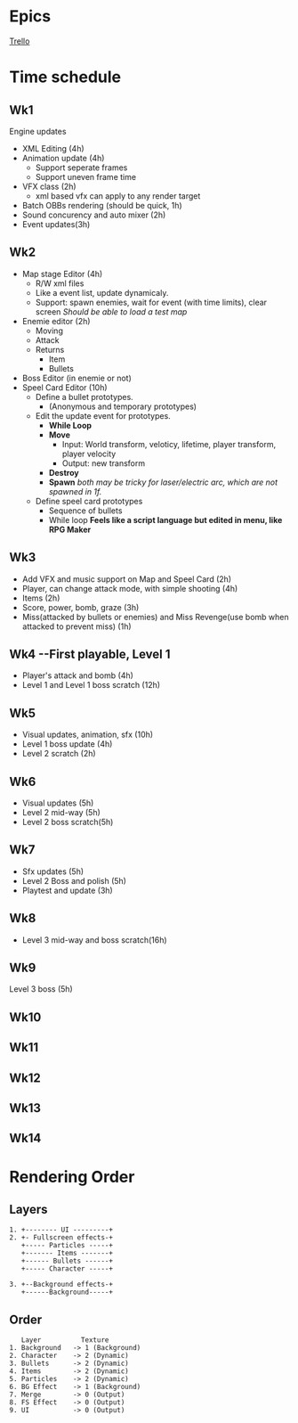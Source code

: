 
# Epics
[Trello](https://trello.com/b/d367iSaP/untitled-and-will-be-titled-shooter-game)
# Time schedule
## Wk1
Engine updates
* XML Editing (4h)
* Animation update (4h)
  * Support seperate frames
  * Support uneven frame time
* VFX class (2h)
  * xml based vfx can apply to any render target
* Batch OBBs rendering (should be quick, 1h)
* Sound concurency and auto mixer (2h)
* Event updates(3h)
## Wk2
* Map stage Editor (4h)
  * R/W xml files
  * Like a event list, update dynamicaly.
  * Support: spawn enemies, wait for event (with time limits), clear screen
*Should be able to load a test map*
* Enemie editor (2h)
  * Moving
  * Attack
  * Returns
      * Item
      * Bullets
* Boss Editor (in enemie or not)
* Speel Card Editor (10h)
  * Define a bullet prototypes.
    * (Anonymous and temporary prototypes)
  * Edit the update event for prototypes.
    * **While Loop**
    * **Move**
      * Input: World transform, veloticy, lifetime, player transform, player velocity
      * Output: new transform
    * **Destroy**
    * **Spawn**
      *both may be tricky for laser/electric arc, which are not spawned in 1f.*
  * Define speel card prototypes
    * Sequence of bullets
    * While loop
**Feels like a script language but edited in menu, like RPG Maker**
## Wk3
* Add VFX and music support on Map and Speel Card (2h)
* Player, can change attack mode, with simple shooting (4h)
* Items (2h)
* Score, power, bomb, graze (3h)
* Miss(attacked by bullets or enemies) and Miss Revenge(use bomb when attacked to prevent miss) (1h)
## Wk4 --First playable, Level 1
* Player's attack and bomb (4h)
* Level 1 and Level 1 boss scratch (12h)
## Wk5
* Visual updates, animation, sfx (10h)
* Level 1 boss update (4h)
* Level 2 scratch (2h)
## Wk6
* Visual updates (5h)
* Level 2 mid-way (5h)
* Level 2 boss scratch(5h)
## Wk7
* Sfx updates (5h)
* Level 2 Boss and polish (5h)
* Playtest and update (3h)
## Wk8
* Level 3 mid-way and boss scratch(16h)
## Wk9
Level 3 boss (5h)
## Wk10
## Wk11
## Wk12
## Wk13
## Wk14

# Rendering Order

## Layers
```
1. +-------- UI ---------+
2. +- Fullscreen effects-+
   +----- Particles -----+
   +------- Items -------+
   +------ Bullets ------+
   +----- Character -----+

3. +--Background effects-+
   +------Background-----+
```

## Order
```
   Layer          Texture
1. Background   -> 1 (Background)
2. Character    -> 2 (Dynamic)
3. Bullets      -> 2 (Dynamic)
4. Items        -> 2 (Dynamic)
5. Particles    -> 2 (Dynamic)
6. BG Effect    -> 1 (Background)
7. Merge        -> 0 (Output)
8. FS Effect    -> 0 (Output)
9. UI           -> 0 (Output)
```
